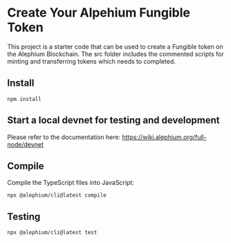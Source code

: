 # Create Your Alpehium Fungible Token

This project is a starter code that can be used to create a Fungible token on the Alephium Blockchain. The src folder includes the commented scripts for minting and transferring tokens which needs to completed.

## Install

```
npm install
```

## Start a local devnet for testing and development

Please refer to the documentation here: https://wiki.alephium.org/full-node/devnet

## Compile

Compile the TypeScript files into JavaScript:

```
npx @alephium/cli@latest compile 
```

## Testing

```
npx @alephium/cli@latest test
```

